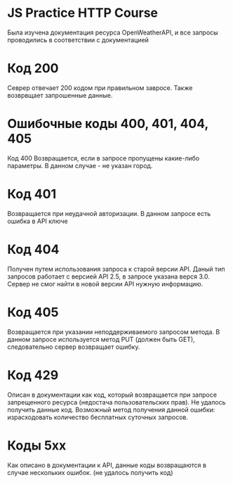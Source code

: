 # JS Practice HTTP Course
Была изучена документация ресурса OpenWeatherAPI, и все запросы проводились в соответствии с документацией

# Код 200
Севрер отвечает 200 кодом при правильном завросе. Также возврвщает запрошенные данные.

# Ошибочные коды 400, 401, 404, 405
Код 400
Возвращается, если в запросе пропущены какие-либо параметры. В данном случае - не указан город.

# Код 401
Возвращается при неудачной авторизации. В данном запросе есть ошибка в API ключе

# Код 404
Получен путем использования запроса к старой версии API. Даный тип запросов работает с версией API 2.5, в запросе указана верся 3.0. Сервер не смог найти в новой версии API нужную информацию.

# Код 405
Возвращается при указании неподдерживаемого запросом метода. В данном запросе используется метод PUT (должен быть GET), следовательно сервер возвращает ошибку.

# Код 429
Описан в документации как код, который возвращается при запросе запрещенного ресурса (недостача пользовательских прав). Не удалось получить данные код. Возможный метод получения данной ошибки: израсходовать количество бесплатных суточных запросов.

# Коды 5xx
Как описано в документации к API, данные коды возвращаются в случае нескольких ошибок. (не удалось получить код)
